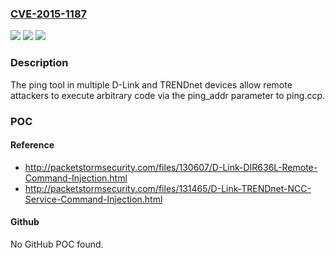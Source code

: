 ### [CVE-2015-1187](https://cve.mitre.org/cgi-bin/cvename.cgi?name=CVE-2015-1187)
![](https://img.shields.io/static/v1?label=Product&message=n%2Fa&color=blue)
![](https://img.shields.io/static/v1?label=Version&message=n%2Fa&color=blue)
![](https://img.shields.io/static/v1?label=Vulnerability&message=n%2Fa&color=brighgreen)

### Description

The ping tool in multiple D-Link and TRENDnet devices allow remote attackers to execute arbitrary code via the ping_addr parameter to ping.ccp.

### POC

#### Reference
- http://packetstormsecurity.com/files/130607/D-Link-DIR636L-Remote-Command-Injection.html
- http://packetstormsecurity.com/files/131465/D-Link-TRENDnet-NCC-Service-Command-Injection.html

#### Github
No GitHub POC found.

